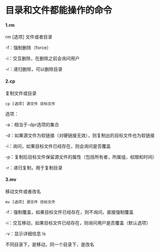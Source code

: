 # 目录和文件都能操作的命令

#### 1.rm

rm [选项] 文件或者目录

-f：强制删除（force）

-i：交互删除，在删除之前会询问用户

-r：递归删除，可以删除目录



#### 2.cp

复制文件或目录

```shell
cp [选项] 源文件 目标文件
```

选项：

-a：相当于-dpr选项的集合

-d：如果源文件为软链接（对硬链接无效），则复制出的目标文件也为软链接

-i：询问，如果目标文件已经存在，则会询问是否覆盖

-p：复制后目标文件保留源文件的属性（包括所有者，所属组，权限和时间）

-r：递归复制，用于复制目录



#### 3.mv

移动文件或者改名

```shell
mv [选项] 源文件 目标文件
```

-f：强制覆盖，如果目标文件已经存在，则不询问，直接强制覆盖

-i：交互移动，如果目标文件已经存在，则询问用户是否覆盖（默认选项）

-v：显示详细信息 ls

不同目录下，是移动，同一个目录下，是改名

